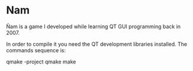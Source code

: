 Nam
===

Ñam is a game I developed while learning QT GUI programming back in 2007.

In order to compile it you need the QT development libraries installed. The commands sequence is:

qmake -project
qmake
make

